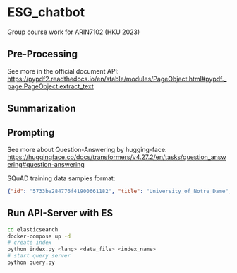 # ESG_chatbot
Group course work for ARIN7102 (HKU 2023)

## Pre-Processing

See more in the official document API:
https://pypdf2.readthedocs.io/en/stable/modules/PageObject.html#pypdf._page.PageObject.extract_text

## Summarization


## Prompting

See more about Question-Answering by hugging-face:
https://huggingface.co/docs/transformers/v4.27.2/en/tasks/question_answering#question-answering

SQuAD training data samples format:

```json
{"id": "5733be284776f41900661182", "title": "University_of_Notre_Dame", "context": "Architecturally, the school has a Catholic character. Atop the Main Building\"s gold dome is a golden statue of the Virgin Mary. Immediately in front of the Main Building and facing it, is a copper statue of Christ with arms upraised with the legend \"Venite Ad Me Omnes\". Next to the Main Building is the Basilica of the Sacred Heart. Immediately behind the basilica is the Grotto, a Marian place of prayer and reflection. It is a replica of the grotto at Lourdes, France where the Virgin Mary reputedly appeared to Saint Bernadette Soubirous in 1858. At the end of the main drive (and in a direct line that connects through 3 statues and the Gold Dome), is a simple, modern stone statue of Mary.", "question": "To whom did the Virgin Mary allegedly appear in 1858 in Lourdes France?", "answers": {"text": ["Saint Bernadette Soubirous"], "answer_start": [515]}}
```

## Run API-Server with ES
```bash
cd elasticsearch
docker-compose up -d
# create index
python index.py <lang> <data_file> <index_name>
# start query server
python query.py 
```

